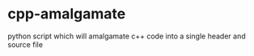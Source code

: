 cpp-amalgamate
==============

python script which will amalgamate c++ code into a single header and source file